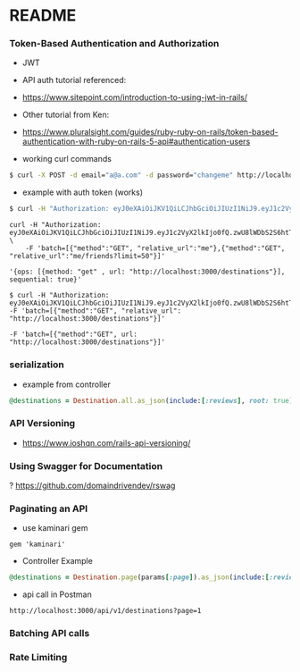 # README

### Token-Based Authentication and Authorization

* JWT
* API auth tutorial referenced:
* https://www.sitepoint.com/introduction-to-using-jwt-in-rails/
* Other tutorial from Ken:
* https://www.pluralsight.com/guides/ruby-ruby-on-rails/token-based-authentication-with-ruby-on-rails-5-api#authentication-users


* working curl commands
```bash
$ curl -X POST -d email="a@a.com" -d password="changeme" http://localhost:3000/auth_user
```
* example with auth token (works)
```bash
$ curl -H "Authorization: eyJ0eXAiOiJKV1QiLCJhbGciOiJIUzI1NiJ9.eyJ1c2VyX2lkIjo0fQ.zwU8lWDbS2S6htTsHeYtpAbZBbJYWkFopzj6ugyuvGU"  -X GET http://localhost:3000/api/v1/destinations
```
```
curl -H "Authorization: eyJ0eXAiOiJKV1QiLCJhbGciOiJIUzI1NiJ9.eyJ1c2VyX2lkIjo0fQ.zwU8lWDbS2S6htTsHeYtpAbZBbJYWkFopzj6ugyuvGU" \
    -F 'batch=[{"method":"GET", "relative_url":"me"},{"method":"GET", "relative_url":"me/friends?limit=50"}]'
```
```
'{ops: [{method: "get" , url: "http://localhost:3000/destinations"}], sequential: true}'
```

```
$ curl -H "Authorization: eyJ0eXAiOiJKV1QiLCJhbGciOiJIUzI1NiJ9.eyJ1c2VyX2lkIjo0fQ.zwU8lWDbS2S6htTsHeYtpAbZBbJYWkFopzj6ugyuvGU" -F 'batch=[{"method":"GET", "relative_url": "http://localhost:3000/destinations"}]'
```
```
-F 'batch=[{"method":"GET", url: "http://localhost:3000/destinations"}]'
```

### serialization

* example from controller

```ruby
@destinations = Destination.all.as_json(include:[:reviews], root: true)
```

### API Versioning

* https://www.joshqn.com/rails-api-versioning/


### Using Swagger for Documentation

?
https://github.com/domaindrivendev/rswag

### Paginating an API

* use kaminari gem
```
gem 'kaminari'
```
* Controller Example
```ruby
@destinations = Destination.page(params[:page]).as_json(include:[:reviews], root: true)
```
* api call in Postman
```
http://localhost:3000/api/v1/destinations?page=1
```


### Batching API calls

### Rate Limiting
